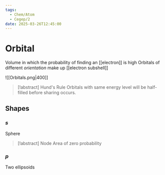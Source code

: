 ```yaml
---
tags:
  - Chem/Atom
  - Cegep/2
date: 2025-03-26T12:45:00
---
```


# Orbital

Volume in which the probability of finding an [[electron]] is high
Orbitals of different *orientation* make up [[electron subshell]]

![[Orbitals.png|400]]

> [!abstract] Hund's Rule
> Orbitals with same energy level will be half-filled before sharing occurs.

## Shapes

### $s$

Sphere

> [!abstract] Node
> Area of zero probability

### $p$

Two ellipsoids
